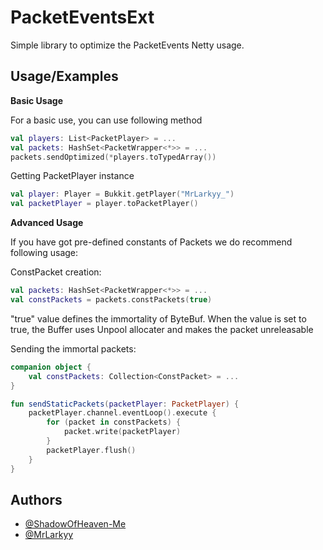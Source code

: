 
# PacketEventsExt

Simple library to optimize the PacketEvents Netty usage.


## Usage/Examples

**Basic Usage**

For a basic use, you can use following method

```kotlin
val players: List<PacketPlayer> = ...
val packets: HashSet<PacketWrapper<*>> = ...
packets.sendOptimized(*players.toTypedArray())
```

Getting PacketPlayer instance

```kotlin
val player: Player = Bukkit.getPlayer("MrLarkyy_")
val packetPlayer = player.toPacketPlayer()
```

**Advanced Usage**

If you have got pre-defined constants of Packets we do recommend following usage:

ConstPacket creation:
```kotlin
val packets: HashSet<PacketWrapper<*>> = ...
val constPackets = packets.constPackets(true)
```

"true" value defines the immortality of ByteBuf. When the value is set to true, the Buffer uses Unpool allocater and makes the packet unreleasable


Sending the immortal packets:
```kotlin
companion object {
    val constPackets: Collection<ConstPacket> = ...
}

fun sendStaticPackets(packetPlayer: PacketPlayer) {
    packetPlayer.channel.eventLoop().execute {
        for (packet in constPackets) {
            packet.write(packetPlayer)
        }
        packetPlayer.flush()
    }
}

```






## Authors

- [@ShadowOfHeaven-Me](https://github.com/ShadowOfHeaven-Me)
- [@MrLarkyy](https://github.com/MrLarkyy)


